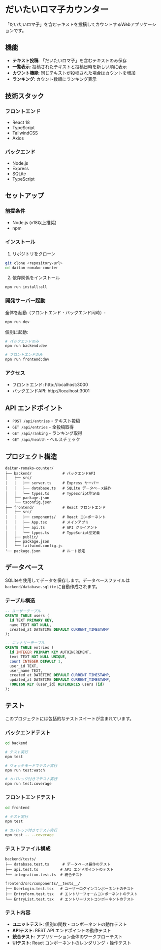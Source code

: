 # だいたいロマ子カウンター

「だいたいロマ子」を含むテキストを投稿してカウントするWebアプリケーションです。

## 機能

- **テキスト投稿**: 「だいたいロマ子」を含むテキストのみ保存
- **一覧表示**: 投稿されたテキストと投稿日時を新しい順に表示
- **カウント機能**: 同じテキストが投稿された場合はカウントを増加
- **ランキング**: カウント数順にランキング表示

## 技術スタック

### フロントエンド
- React 18
- TypeScript
- TailwindCSS
- Axios

### バックエンド
- Node.js
- Express
- SQLite
- TypeScript

## セットアップ

### 前提条件
- Node.js (v18以上推奨)
- npm

### インストール

1. リポジトリをクローン
```bash
git clone <repository-url>
cd daitan-romako-counter
```

2. 依存関係をインストール
```bash
npm run install:all
```

### 開発サーバー起動

全体を起動（フロントエンド・バックエンド同時）:
```bash
npm run dev
```

個別に起動:
```bash
# バックエンドのみ
npm run backend:dev

# フロントエンドのみ  
npm run frontend:dev
```

### アクセス
- フロントエンド: http://localhost:3000
- バックエンドAPI: http://localhost:3001

## API エンドポイント

- `POST /api/entries` - テキスト投稿
- `GET /api/entries` - 全投稿取得
- `GET /api/ranking` - ランキング取得
- `GET /api/health` - ヘルスチェック

## プロジェクト構造

```
daitan-romako-counter/
├── backend/              # バックエンドAPI
│   ├── src/
│   │   ├── server.ts     # Express サーバー
│   │   ├── database.ts   # SQLite データベース操作
│   │   └── types.ts      # TypeScript型定義
│   ├── package.json
│   └── tsconfig.json
├── frontend/             # React フロントエンド
│   ├── src/
│   │   ├── components/   # React コンポーネント
│   │   ├── App.tsx       # メインアプリ
│   │   ├── api.ts        # API クライアント
│   │   └── types.ts      # TypeScript型定義
│   ├── public/
│   ├── package.json
│   └── tailwind.config.js
└── package.json          # ルート設定
```

## データベース

SQLiteを使用してデータを保存します。データベースファイルは `backend/database.sqlite` に自動作成されます。

### テーブル構造

```sql
-- ユーザーテーブル
CREATE TABLE users (
  id TEXT PRIMARY KEY,
  name TEXT NOT NULL,
  created_at DATETIME DEFAULT CURRENT_TIMESTAMP
);

-- エントリーテーブル
CREATE TABLE entries (
  id INTEGER PRIMARY KEY AUTOINCREMENT,
  text TEXT NOT NULL UNIQUE,
  count INTEGER DEFAULT 1,
  user_id TEXT,
  user_name TEXT,
  created_at DATETIME DEFAULT CURRENT_TIMESTAMP,
  updated_at DATETIME DEFAULT CURRENT_TIMESTAMP,
  FOREIGN KEY (user_id) REFERENCES users (id)
);
```

## テスト

このプロジェクトには包括的なテストスイートが含まれています。

### バックエンドテスト

```bash
cd backend

# テスト実行
npm test

# ウォッチモードでテスト実行
npm run test:watch

# カバレッジ付きでテスト実行
npm run test:coverage
```

### フロントエンドテスト

```bash
cd frontend

# テスト実行
npm test

# カバレッジ付きでテスト実行
npm test -- --coverage
```

### テストファイル構成

```
backend/tests/
├── database.test.ts      # データベース操作のテスト
├── api.test.ts          # API エンドポイントのテスト
└── integration.test.ts  # 統合テスト

frontend/src/components/__tests__/
├── UserLogin.test.tsx   # ユーザーログインコンポーネントのテスト
├── EntryForm.test.tsx   # エントリーフォームコンポーネントのテスト
└── EntryList.test.tsx   # エントリーリストコンポーネントのテスト
```

### テスト内容

- **ユニットテスト**: 個別の関数・コンポーネントの動作テスト
- **APIテスト**: REST API エンドポイントの動作テスト
- **統合テスト**: アプリケーション全体のワークフローテスト
- **UIテスト**: React コンポーネントのレンダリング・操作テスト